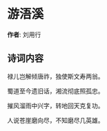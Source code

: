 # 游浯溪

**作者**: 刘用行

## 诗词内容

禄儿岂解倾唐祚，独使斯文寿两翁。

蜀道至今遗旧话，湘流彻底照孤忠。

摧风溜雨中兴字，转地回天克复功。

人说苍崖磨向尽，不知磨尽几英雄。

